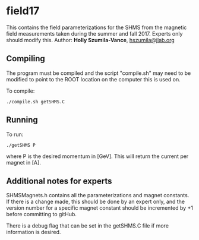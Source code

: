 # field17
This contains the field parameterizations for the SHMS from the magnetic field measurements taken during the summer and fall 2017. Experts only should modify this.
Author: **Holly Szumila-Vance**, hszumila@jlab.org

## Compiling
The program must be compiled and the script "compile.sh" may need to be modified to point to the ROOT location on the computer this is used on.

To compile:
```
./compile.sh getSHMS.C
```

## Running

To run:
```
./getSHMS P
```
where P is the desired momentum in [GeV]. This will return the current per magnet in [A].

## Additional notes for experts

SHMSMagnets.h contains all the parameterizations and magnet constants. If there is a change made, this should be done by an expert only, and the version number for a specific magnet constant should be incremented by +1 before committing to gitHub.

There is a debug flag that can be set in the getSHMS.C file if more information is desired. 